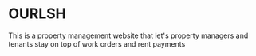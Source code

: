 # OURLSH
This is a property management website that let's property managers and tenants stay on top of work orders and rent payments
